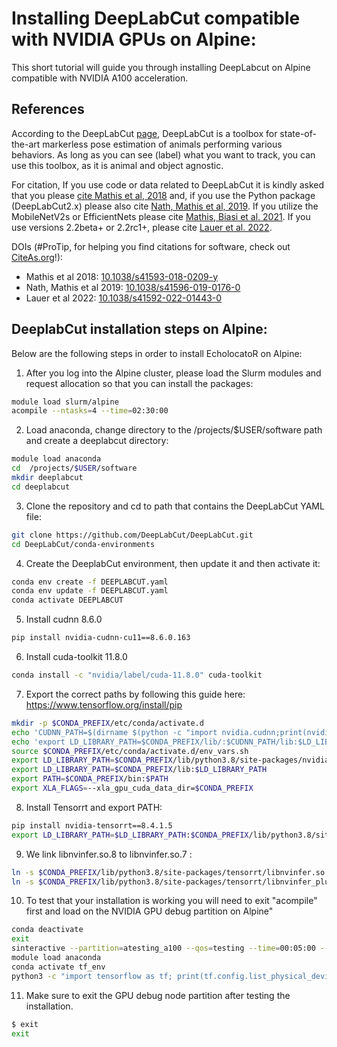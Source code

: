 Installing DeepLabCut compatible with NVIDIA GPUs on Alpine:
============================================================

This short tutorial will guide you through installing DeepLabcut on Alpine compatible with NVIDIA A100 acceleration.

## References

According to the DeepLabCut [page](https://github.com/DeepLabCut/DeepLabCut), DeepLabCut is a toolbox for state-of-the-art 
markerless pose estimation of animals performing various behaviors. As long as you can see (label) what you want to track, 
you can use this toolbox, as it is animal and object agnostic.

For citation, If you use code or data related to DeepLabCut it is kindly asked that you please [cite Mathis et al, 2018](https://www.nature.com/articles/s41593-018-0209-y) 
and, if you use the Python package (DeepLabCut2.x) please also cite [Nath, Mathis et al, 2019](https://doi.org/10.1038/s41596-019-0176-0). 
If you utilize the MobileNetV2s or EfficientNets please cite [Mathis, Biasi et al. 2021](https://openaccess.thecvf.com/content/WACV2021/papers/Mathis_Pretraining_Boosts_Out-of-Domain_Robustness_for_Pose_Estimation_WACV_2021_paper.pdf). 
If you use versions 2.2beta+ or 2.2rc1+, please cite [Lauer et al. 2022](https://www.nature.com/articles/s41592-022-01443-0).

DOIs (#ProTip, for helping you find citations for software, check out [CiteAs.org](http://citeas.org/)!):

- Mathis et al 2018: [10.1038/s41593-018-0209-y](https://doi.org/10.1038/s41593-018-0209-y)
- Nath, Mathis et al 2019: [10.1038/s41596-019-0176-0](https://doi.org/10.1038/s41596-019-0176-0)
- Lauer et al 2022: [10.1038/s41592-022-01443-0](https://doi.org/10.1038/s41592-022-01443-0)


## DeeplabCut installation steps on Alpine:
Below are the following steps in order to install EcholocatoR on Alpine:

1) After you log into the Alpine cluster, please load the Slurm modules and request allocation so that you can install the packages:

```bash
module load slurm/alpine 
acompile --ntasks=4 --time=02:30:00
```
2) Load anaconda, change directory to the /projects/$USER/software path and create a deeplabcut directory:

```bash
module load anaconda
cd  /projects/$USER/software
mkdir deeplabcut
cd deeplabcut
```
3) Clone the repository and cd to path that contains the DeepLabCut YAML file:
```bash
git clone https://github.com/DeepLabCut/DeepLabCut.git
cd DeepLabCut/conda-environments
```

4) Create the DeeplabCut environment, then update it and then activate it:
```bash
conda env create -f DEEPLABCUT.yaml
conda env update -f DEEPLABCUT.yaml
conda activate DEEPLABCUT
```
5) Install cudnn 8.6.0

```bash
pip install nvidia-cudnn-cu11==8.6.0.163 
```

6) Install cuda-toolkit 11.8.0

```bash
conda install -c "nvidia/label/cuda-11.8.0" cuda-toolkit 
```

7) Export the correct paths by following this guide here: https://www.tensorflow.org/install/pip

```bash
mkdir -p $CONDA_PREFIX/etc/conda/activate.d
echo 'CUDNN_PATH=$(dirname $(python -c "import nvidia.cudnn;print(nvidia.cudnn.__file__)"))' >> $CONDA_PREFIX/etc/conda/activate.d/env_vars.sh
echo 'export LD_LIBRARY_PATH=$CONDA_PREFIX/lib/:$CUDNN_PATH/lib:$LD_LIBRARY_PATH' >> $CONDA_PREFIX/etc/conda/activate.d/env_vars.sh
source $CONDA_PREFIX/etc/conda/activate.d/env_vars.sh
export LD_LIBRARY_PATH=$CONDA_PREFIX/lib/python3.8/site-packages/nvidia/cudnn/lib:$LD_LIBRARY_PATH
export LD_LIBRARY_PATH=$CONDA_PREFIX/lib:$LD_LIBRARY_PATH
export PATH=$CONDA_PREFIX/bin:$PATH
export XLA_FLAGS=--xla_gpu_cuda_data_dir=$CONDA_PREFIX
```

8) Install Tensorrt and export PATH:

```bash
pip install nvidia-tensorrt==8.4.1.5
export LD_LIBRARY_PATH=$LD_LIBRARY_PATH:$CONDA_PREFIX/lib/python3.8/site-packages/tensorrt
```
9) We link libnvinfer.so.8  to libnvinfer.so.7 :

```bash
ln -s $CONDA_PREFIX/lib/python3.8/site-packages/tensorrt/libnvinfer.so.8 $CONDA_PREFIX/lib/python3.8/site-packages/tensorrt/libnvinfer.so.7
ln -s $CONDA_PREFIX/lib/python3.8/site-packages/tensorrt/libnvinfer_plugin.so.8  $CONDA_PREFIX/lib/python3.8/site-packages/tensorrt/libnvinfer_plugin.so.7 
```

10) To test that your installation is working you will need to exit "acompile"  first and load on the NVIDIA GPU debug partition on Alpine"

```bash
conda deactivate
exit
sinteractive --partition=atesting_a100 --qos=testing --time=00:05:00 --gres=gpu:1 --ntasks=2
module load anaconda
conda activate tf_env
python3 -c "import tensorflow as tf; print(tf.config.list_physical_devices('GPU'))"
```

11) Make sure to exit the GPU debug node partition after testing the installation.
   
```bash
$ exit
exit
```





